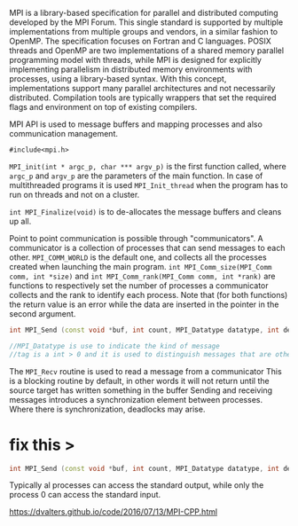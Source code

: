 MPI is a library-based specification for parallel and distributed computing developed by the MPI Forum. 
This single standard is supported by multiple implementations from multiple groups and vendors, in a similar fashion to OpenMP. The specification focuses on Fortran and C languages. 
POSIX threads and OpenMP are two implementations of a shared memory parallel programming model with threads, while MPI is designed for explicitly implementing parallelism in distributed memory environments with processes, using a library-based syntax.
With this concept, implementations support many parallel architectures and not necessarily distributed. Compilation tools are typically wrappers that set the required flags and environment on top of existing compilers. 

MPI API is used to message buffers and mapping processes and also communication management. 

```#include<mpi.h>```

```MPI_init(int * argc_p, char *** argv_p)``` is the first function called, where ```argc_p``` and ```argv_p``` are the parameters of the main function. In case of multithreaded programs it is used ```MPI_Init_thread``` when the program has to run on threads and not on a cluster. 

```int MPI_Finalize(void)``` is to de-allocates the message buffers and cleans up all. 

Point to point communication is possible through "communicators". A communicator is a collection of processes that can send messages to each other. ```MPI_COMM_WORLD``` is the default one, and collects all the processes created when launching the main program. 
```int MPI_Comm_size(MPI_Comm comm, int *size)``` and ```int MPI_Comm_rank(MPI_Comm comm, int *rank)``` are functions to respectively set the number of processes a communicator collects and the rank to identify each process. Note that (for both functions) the return value is an error while the data are inserted in the pointer in the second argument. 

```` cpp
int MPI_Send (const void *buf, int count, MPI_Datatype datatype, int dest, int tag, MPI_Comm comm, MPI_Status *status)

//MPI_Datatype is use to indicate the kind of message
//tag is a int > 0 and it is used to distinguish messages that are otherwise identical
````
The ```MPI_Recv``` routine is used to read a message from a communicator This is a blocking routine by default, in other words it will not return until the source target has written something in the buffer Sending and receiving messages introduces a synchronization element between processes. Where there is synchronization, deadlocks may arise. 

# fix this > 

```` cpp
int MPI_Send (const void *buf, int count, MPI_Datatype datatype, int dest, int tag, MPI_Comm comm, MPI_Status *status)
````

Typically al processes can access the standard output, while only the process 0 can access the standard input. 


https://dvalters.github.io/code/2016/07/13/MPI-CPP.html 